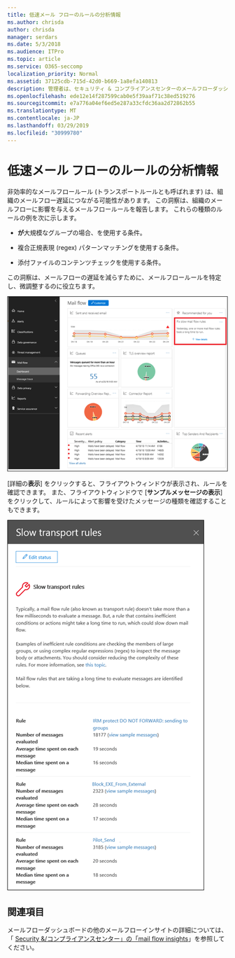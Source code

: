 ```yaml
---
title: 低速メール フローのルールの分析情報
ms.author: chrisda
author: chrisda
manager: serdars
ms.date: 5/3/2018
ms.audience: ITPro
ms.topic: article
ms.service: O365-seccomp
localization_priority: Normal
ms.assetid: 37125cdb-715d-42d0-b669-1a8efa140813
description: 管理者は、セキュリティ & コンプライアンスセンターのメールフローダッシュボードに表示される低速メールフロールールについて理解できます。
ms.openlocfilehash: ede12e14f287599cab0e5f39aaf71c38ed519276
ms.sourcegitcommit: e7a776a04ef6ed5e287a33cfdc36aa2d72862b55
ms.translationtype: MT
ms.contentlocale: ja-JP
ms.lasthandoff: 03/29/2019
ms.locfileid: "30999780"
---
```

# <a name="slow-mail-flow-rules-insight"></a>低速メール フローのルールの分析情報

非効率的なメールフロールール (トランスポートルールとも呼ばれます) は、組織のメールフロー遅延につながる可能性があります。 この洞察は、組織のメールフローに影響を与えるメールフロールールを報告します。 これらの種類のルールの例を次に示します。

- **が**大規模なグループの場合、を使用する条件。

- 複合正規表現 (regex) パターンマッチングを使用する条件。

- 添付ファイルのコンテンツチェックを使用する条件。

この洞察は、メールフローの遅延を減らすために、メールフロールールを特定し、微調整するのに役立ちます。

![セキュリティ & コンプライアンスセンターのメールフローダッシュボードに記載されている低速メールフロールールについての理解](media/1dd90faa-f065-4b10-8b47-d35dc127fc26.png)

[詳細の**表示**] をクリックすると、フライアウトウィンドウが表示され、ルールを確認できます。 また、フライアウトウィンドウで [**サンプルメッセージの表示**] をクリックして、ルールによって影響を受けたメッセージの種類を確認することもできます。

![メールフローダッシュボードの [低速メールフロールールの詳細を表示する] をクリックした後のフライアウトウィンドウ](media/2cbd43b7-1f21-4338-a70c-7b50de5c69cd.png)

## <a name="see-also"></a>関連項目

メールフローダッシュボードの他のメールフローインサイトの詳細については、「 [Security &/コンプライアンスセンター」の「mail flow insights](mail-flow-insights.md)」を参照してください。
